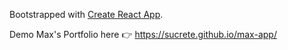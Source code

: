 Bootstrapped with [Create React App](https://github.com/facebook/create-react-app).

Demo Max's Portfolio here 👉 https://sucrete.github.io/max-app/
